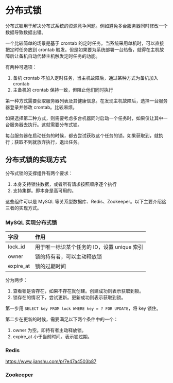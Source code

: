 # 分布式锁


分布式锁用于解决分布式系统的资源竞争问题。例如避免多台服务器同时修改一个数据导致数据出错。

一个比较简单的场景是基于 crontab 的定时任务。当系统采用单机时，可以直接把定时任务放到 crontab 触发。但是如果要为系统部署一台热备，就得在主机故障后让备机自动代替主机触发定时任务的功能。

<!-- more -->

有两种可选项：

1. 备机 crontab 不加入定时任务，当主机故障后，通过某种方式为备机加入 crontab  
2. 主备机的 crontab 保持一致，但阻止他们同时执行

第一种方式需要获取服务器列表及其健康信息。在发现主机故障后，选择一台服务器登录并修改 crontab。比较麻烦。

如果选择第二种方式，则需要考虑多台机器同时启动一个任务时，如果仅让其中一台服务器去执行。这就需要分布式锁。

每台服务器在启动任务的时候，都去尝试获取这个任务的锁。如果获取到，就执行；获取不到就放弃执行，退出任务。

## 分布式锁的实现方式

分布式锁的支撑组件有两个要求：

1. 本身支持锁住数据，或者所有请求按照顺序逐个执行
2. 支持集群。即本身是高可用的。

这些组件可以是 MySQL 等关系型数据库、Redis、Zookeeper。以下主要介绍这三者的实现方式。

### MySQL 实现分布式锁

|字段|作用|
|:--|:--|
|lock_id|用于唯一标识某个任务的 ID，设置 unique 索引|
|owner|锁的持有者，可以主动释放锁|
|expire_at|锁的过期时间|

分为两步：

1. 查看锁是否存在，如果不存在就创建。创建成功则表示获取到锁。
2. 锁存在的情况下，尝试更新。更新成功则表示获取到锁。

第一步用 `SELECT key FROM lock WHERE key = ? FOR UPDATE`，将 key 锁住。

第二步在更新的时候，需要满足以下两个条件中的一个：

1. owner 为空。即持有者主动释放锁。
2. expire_at 小于当前时间。表示锁过期。

### Redis

https://www.jianshu.com/p/7e47a4503b87

### Zookeeper



